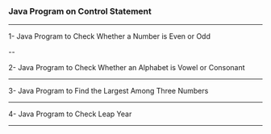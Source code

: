 ### Java Program on Control Statement

----

1- Java Program to Check Whether a Number is Even or Odd

--

2- Java Program to Check Whether an Alphabet is Vowel or Consonant

-----

3- Java Program to Find the Largest Among Three Numbers

----

4- Java Program to Check Leap Year 

-----
